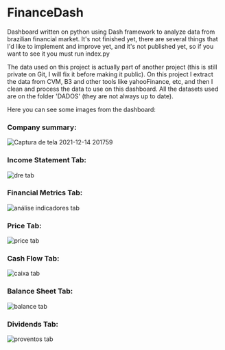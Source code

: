 # FinanceDash

Dashboard written on python using Dash framework to analyze data from brazilian financial market. It's not finished yet, there are several things that 
I'd like to implement and improve yet, and it's not published yet, so if you want to see it you must run index.py

The data used on this project is actually part of another project (this is still private on Git, I will fix it before making it public). On this project 
I extract the data from CVM, B3 and other tools like yahooFinance, etc, and then I clean and process the data to use on this dashboard. All the datasets used are on the folder
'DADOS' (they are not always up to date).

Here you can see some images from the dashboard:


### Company summary:
![Captura de tela 2021-12-14 201759](https://user-images.githubusercontent.com/69984472/146095551-136e0cdc-bc15-4eec-aeeb-7608f23adf29.png)


### Income Statement Tab:
![dre tab](https://user-images.githubusercontent.com/69984472/146095729-1630d01d-2fe5-4b92-aa71-030a65110ced.png)


### Financial Metrics Tab:
![análise indicadores tab](https://user-images.githubusercontent.com/69984472/146095862-155b5b22-dc65-4e86-8424-bfd8e6d09050.png)


### Price Tab:
![price tab](https://user-images.githubusercontent.com/69984472/146095780-d2fae422-af45-4fd7-bbf8-1d7091c819df.png)


### Cash Flow Tab:
![caixa tab](https://user-images.githubusercontent.com/69984472/146095939-c8b81781-de94-4346-b611-3e656f03ed3e.png)


### Balance Sheet Tab:
![balance tab](https://user-images.githubusercontent.com/69984472/146095971-2cda2780-0701-4c17-a9a1-1b7bb1f75d1d.png)


### Dividends Tab:
![proventos tab](https://user-images.githubusercontent.com/69984472/146096035-ee2b1ca3-baa3-4dd4-ab0e-fdfc0fcfdcac.png)


